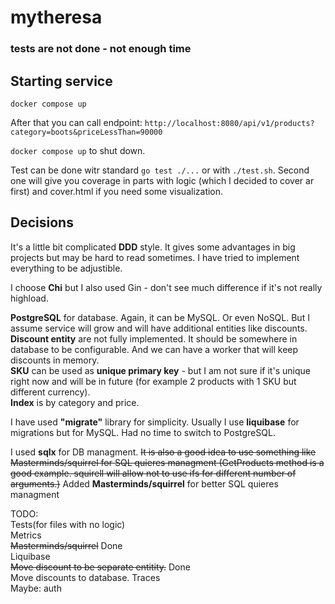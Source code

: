# mytheresa

### tests are not done - not enough time

## Starting service

`docker compose up`

After that you can call endpoint: `http://localhost:8080/api/v1/products?category=boots&priceLessThan=90000`

`docker compose up` to shut down.

Test can be done witr standard `go test ./...` or with `./test.sh`. Second one will give you coverage in parts with logic (which I decided to cover ar first) and cover.html if you need some visualization.

## Decisions

It's a little bit complicated **DDD** style. It gives some advantages in big projects but may be hard to read sometimes. I have tried to implement everything to be adjustible. <br>

I choose **Chi** but I also used Gin - don't see much difference if it's not really highload.<br>

**PostgreSQL** for database. Again, it can be MySQL. Or even NoSQL. But I assume service will grow and will have additional entities like discounts.<br>
**Discount entity** are not fully implemented. It should be somewhere in database to be configurable. And we can have a worker that will keep discounts in memory.<br>
**SKU** can be used as **unique primary key** - but I am not sure if it's unique right now and will be in future (for example 2 products with 1 SKU but different currency).<br>
**Index** is by category and price.

I have used **"migrate"** library for simplicity. Usually I use **liquibase** for migrations but for MySQL. Had no time to switch to PostgreSQL.

I used **sqlx** for DB managment. ~~It is also a good idea to use something like Masterminds/squirrel for SQL quieres managment (GetProducts method is a good example. squirell will allow not to use ifs for different number of arguments.)~~  Added **Masterminds/squirrel** for better SQL quieres managment



TODO:<br>
Tests(for files with no logic)<br>
Metrics<br>
~~Masterminds/squirrel~~ Done<br>
Liquibase<br>
~~Move discount to be separate entitity.~~ Done<br>
Move discounts to database.
Traces<br>
Maybe: auth<br>
